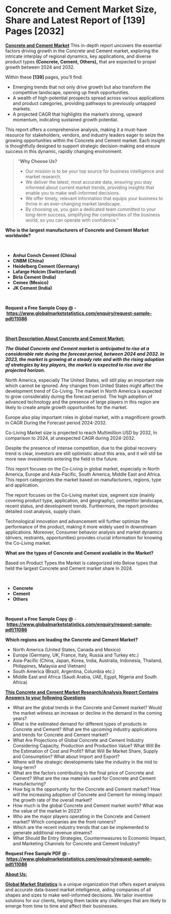<h1>Concrete and Cement Market Size, Share and Latest Report of [139] Pages [2032]</h1>
<p><a href="https://www.globalmarketstatistics.com/market-reports/concrete-and-cement-market-11086"><strong>Concrete and Cement Market</strong></a> This in-depth report uncovers the essential factors driving growth in the Concrete and Cement market, exploring the intricate interplay of regional dynamics, key applications, and diverse product types <strong>(Concrete, Cement, Others),</strong> that are expected to propel growth between 2024 and 2032.</p>
<p>Within these <strong>[139]</strong> pages, you'll find:</p>
<ul>
<li>Emerging trends that not only drive growth but also transform the competitive landscape, opening up fresh opportunities.</li>
<li>A wealth of high-potential prospects spread across various applications and product categories, providing pathways to previously untapped markets.</li>
<li>A projected CAGR that highlights the market&rsquo;s strong, upward momentum, indicating sustained growth potential.</li>
</ul>
<p>This report offers a comprehensive analysis, making it a must-have resource for stakeholders, vendors, and industry leaders eager to seize the growing opportunities within the Concrete and Cement market. Each insight is thoughtfully designed to support strategic decision-making and ensure success in this dynamic, rapidly changing environment.</p>
<blockquote class="">
<p>&ldquo;<strong>Why Choose Us? </strong></p>
<ul>
<li>Our mission is to be your top source for business intelligence and market research.</li>
<li>We deliver the latest, most accurate data, ensuring you stay informed about current market trends, providing insights that enable you to make well-informed decisions.</li>
<li>We offer timely, relevant information that equips your business to thrive in an ever-changing market landscape.</li>
<li>By choosing us, you gain a dedicated team committed to your long-term success, simplifying the complexities of the business world, so you can operate with confidence.&rdquo;</li>
</ul>
</blockquote>
<p><strong>Who is the largest manufacturers of Concrete and Cement Market worldwide?</strong></p>
<p>&nbsp;</p>
<ul>
<li><strong>Anhui Conch Cement (China)</strong></li>
<li><strong>CNBM (China)</strong></li>
<li><strong>Heidelberg Cement (Germany)</strong></li>
<li><strong>Lafarge Holcim (Switzerland)</strong></li>
<li><strong>Birla Cement (India)</strong></li>
<li><strong>Cemex (Mexico)</strong></li>
<li><strong>JK Cement (India)</strong></li>
</ul>
<p>&nbsp;</p>
<p><strong>Request a Free Sample Copy @ -&nbsp;</strong><a href="https://www.globalmarketstatistics.com/enquiry/request-sample-pdf/11086"><strong>https://www.globalmarketstatistics.com/enquiry/request-sample-pdf/11086</strong></a></p>
<p>&nbsp;</p>
<p><strong><u>Short Description About Concrete and Cement Market:</u></strong></p>
<p><strong><em>The Global Concrete and Cement market is anticipated to rise at a considerable rate during the forecast period, between 2024 and 2032. In 2023, the market is growing at a steady rate and with the rising adoption of strategies by key players, the market is expected to rise over the projected horizon.</em></strong></p>
<p>North America, especially The United States, will still play an important role which cannot be ignored. Any changes from United States might affect the development trend of Co-Living. The market in North America is expected to grow considerably during the forecast period. The high adoption of advanced technology and the presence of large players in this region are likely to create ample growth opportunities for the market.</p>
<p>Europe also play important roles in global market, with a magnificent growth in CAGR During the Forecast period 2024-2032.</p>
<p>Co-Living Market size is projected to reach Multimillion USD by 2032, In comparison to 2024, at unexpected CAGR during 2024-2032.</p>
<p>Despite the presence of intense competition, due to the global recovery trend is clear, investors are still optimistic about this area, and it will still be more new investments entering the field in the future.</p>
<p>This report focuses on the Co-Living in global market, especially in North America, Europe and Asia-Pacific, South America, Middle East and Africa. This report categorizes the market based on manufacturers, regions, type and application.</p>
<p>The report focuses on the Co-Living market size, segment size (mainly covering product type, application, and geography), competitor landscape, recent status, and development trends. Furthermore, the report provides detailed cost analysis, supply chain.</p>
<p>Technological innovation and advancement will further optimize the performance of the product, making it more widely used in downstream applications. Moreover, Consumer behavior analysis and market dynamics (drivers, restraints, opportunities) provides crucial information for knowing the Co-Living market.</p>
<p><strong>What are the types of Concrete and Cement available in the Market?</strong></p>
<p>Based on Product Types the Market is categorized into Below types that held the largest Concrete and Cement market share In 2024.</p>
<p>&nbsp;</p>
<ul>
<li><strong>Concrete</strong></li>
<li><strong>Cement</strong></li>
<li><strong>Others</strong></li>
</ul>
<p>&nbsp;</p>
<p><strong>Request a Free Sample Copy @</strong>&nbsp;-&nbsp;<a href="https://www.globalmarketstatistics.com/enquiry/request-sample-pdf/11086"><strong>https://www.globalmarketstatistics.com/enquiry/request-sample-pdf/11086</strong></a></p>
<p><strong>Which regions are leading the Concrete and Cement Market?</strong></p>
<ul>
<li>North America (United States, Canada and Mexico)</li>
<li>Europe (Germany, UK, France, Italy, Russia and Turkey etc.)</li>
<li>Asia-Pacific (China, Japan, Korea, India, Australia, Indonesia, Thailand, Philippines, Malaysia and Vietnam)</li>
<li>South America (Brazil, Argentina, Columbia etc.)</li>
<li>Middle East and Africa (Saudi Arabia, UAE, Egypt, Nigeria and South Africa)</li>
</ul>
<p><strong><u>This Concrete and Cement Market Research/Analysis Report Contains Answers to your following Questions</u></strong></p>
<ul>
<li>What are the global trends in the Concrete and Cement market? Would the market witness an increase or decline in the demand in the coming years?</li>
<li>What is the estimated demand for different types of products in Concrete and Cement? What are the upcoming industry applications and trends for Concrete and Cement market?</li>
<li>What Are Projections of Global Concrete and Cement Industry Considering Capacity, Production and Production Value? What Will Be the Estimation of Cost and Profit? What Will Be Market Share, Supply and Consumption? What about Import and Export?</li>
<li>Where will the strategic developments take the industry in the mid to long-term?</li>
<li>What are the factors contributing to the final price of Concrete and Cement? What are the raw materials used for Concrete and Cement manufacturing?</li>
<li>How big is the opportunity for the Concrete and Cement market? How will the increasing adoption of Concrete and Cement for mining impact the growth rate of the overall market?</li>
<li>How much is the global Concrete and Cement market worth? What was the value of the market In 2023?</li>
<li>Who are the major players operating in the Concrete and Cement market? Which companies are the front runners?</li>
<li>Which are the recent industry trends that can be implemented to generate additional revenue streams?</li>
<li>What Should Be Entry Strategies, Countermeasures to Economic Impact, and Marketing Channels for Concrete and Cement Industry?</li>
</ul>
<p><strong>Request Free Sample PDF @ -&nbsp;</strong><a href="https://www.globalmarketstatistics.com/enquiry/request-sample-pdf/11086"><strong>https://www.globalmarketstatistics.com/enquiry/request-sample-pdf/11086</strong></a></p>
<p><strong><u>About Us:</u></strong></p>
<p><a href="https://www.globalmarketstatistics.com/"><strong>Global Market Statistics</strong></a>&nbsp;is a unique organization that offers expert analysis and accurate data-based market intelligence, aiding companies of all shapes and sizes to make well-informed decisions. We tailor inventive solutions for our clients, helping them tackle any challenges that are likely to emerge from time to time and affect their businesses.</p>